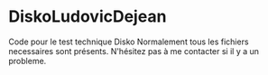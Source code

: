 # DiskoLudovicDejean

Code pour le test technique Disko
Normalement tous les fichiers necessaires sont présents.
N'hésitez pas à me contacter si il y a un probleme.
